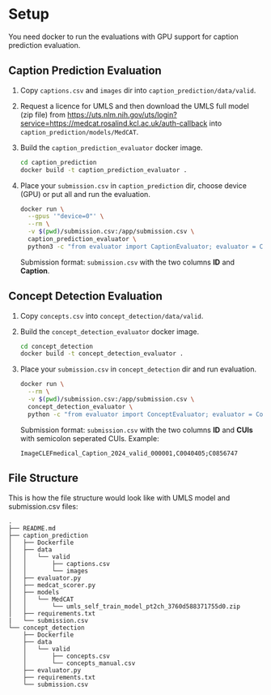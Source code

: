 # Setup

You need docker to run the evaluations with GPU support for caption prediction evaluation.

## Caption Prediction Evaluation

1. Copy `captions.csv` and `images` dir into `caption_prediction/data/valid`.
   
2. Request a licence for UMLS and then download the UMLS full model (zip file) from https://uts.nlm.nih.gov/uts/login?service=https://medcat.rosalind.kcl.ac.uk/auth-callback into `caption_prediction/models/MedCAT`.
   
3. Build the `caption_prediction_evaluator` docker image. 

    ```sh
    cd caption_prediction
    docker build -t caption_prediction_evaluator .
    ```
4. Place your `submission.csv` in `caption_prediction` dir, choose device (GPU) or put all and run the evaluation.
    ```sh
    docker run \
      --gpus '"device=0"' \
      --rm \
      -v $(pwd)/submission.csv:/app/submission.csv \
      caption_prediction_evaluator \
      python3 -c "from evaluator import CaptionEvaluator; evaluator = CaptionEvaluator(); result = evaluator._evaluate({'submission_file_path': '/app/submission.csv'}); print(result)"
    ```
    Submission format: `submission.csv` with the two columns **ID** and **Caption**.

## Concept Detection Evaluation

1. Copy `concepts.csv` into `concept_detection/data/valid`.

2. Build the `concept_detection_evaluator` docker image. 

    ```sh
    cd concept_detection
    docker build -t concept_detection_evaluator .
    ```

3. Place your `submission.csv` in `concept_detection` dir and run evaluation.

    ```sh
    docker run \
      --rm \
      -v $(pwd)/submission.csv:/app/submission.csv \
      concept_detection_evaluator \
      python -c "from evaluator import ConceptEvaluator; evaluator = ConceptEvaluator(); result = evaluator._evaluate({'submission_file_path': '/app/submission.csv'}); print(result)"
    ```
    Submission format: `submission.csv` with the two columns **ID** and **CUIs** with semicolon seperated CUIs. Example:
   ```plain
   ImageCLEFmedical_Caption_2024_valid_000001,C0040405;C0856747
   ```

## File Structure

This is how the file structure would look like with UMLS model and submission.csv files:

```plain
.
├── README.md
├── caption_prediction
│   ├── Dockerfile
│   ├── data
│   │   └── valid
│   │       ├── captions.csv
│   │       └── images
│   ├── evaluator.py
│   ├── medcat_scorer.py
│   ├── models
│   │   └── MedCAT
│   │       └── umls_self_train_model_pt2ch_3760d588371755d0.zip
│   ├── requirements.txt
|   └── submission.csv
└── concept_detection
    ├── Dockerfile
    ├── data
    │   └── valid
    │       ├── concepts.csv
    │       └── concepts_manual.csv
    ├── evaluator.py
    ├── requirements.txt
    └── submission.csv
